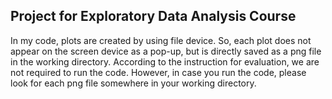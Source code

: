 ## Project for Exploratory Data Analysis Course

In my code, plots are created by using file device. So, each plot does not appear on the screen device 
as a pop-up, but is directly saved as a png file in the working directory. According to the instruction 
for evaluation, we are not required to run the code. However, in case you run the code, please look for 
each png file somewhere in your working directory.